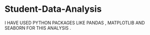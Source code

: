 # Student-Data-Analysis

I HAVE USED PYTHON PACKAGES LIKE PANDAS , MATPLOTLIB AND SEABORN FOR THIS ANALYSIS .
